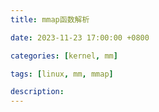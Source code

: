 ```yaml
---
title: mmap函数解析

date: 2023-11-23 17:00:00 +0800

categories: [kernel, mm]

tags: [linux, mm, mmap]

description: 
---
```


